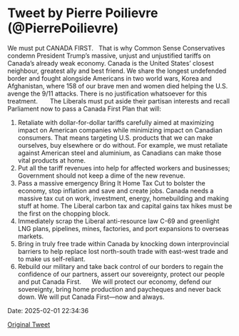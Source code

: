 # Tweet by Pierre Poilievre (@PierrePoilievre)

We must put CANADA FIRST.
 
That is why Common Sense Conservatives condemn President Trump’s massive, unjust and unjustified tariffs on Canada’s already weak economy. Canada is the United States’ closest neighbour, greatest ally and best friend. We share the longest undefended border and fought alongside Americans in two world wars, Korea and Afghanistan, where 158 of our brave men and women died helping the U.S. avenge the 9/11 attacks. There is no justification whatsoever for this treatment.    
 
The Liberals must put aside their partisan interests and recall Parliament now to pass a Canada First Plan that will: 
 
1. Retaliate with dollar-for-dollar tariffs carefully aimed at maximizing impact on American companies while minimizing impact on Canadian consumers. That means targeting U.S. products that we can make ourselves, buy elsewhere or do without. For example, we must retaliate against American steel and aluminium, as Canadians can make those vital products at home. 
 
2. Put all the tariff revenues into help for affected workers and businesses; Government should not keep a dime of the new revenue. 
 
3. Pass a massive emergency Bring It Home Tax Cut to bolster the economy, stop inflation and save and create jobs. Canada needs a massive tax cut on work, investment, energy, homebuilding and making stuff at home. The Liberal carbon tax and capital gains tax hikes must be the first on the chopping block.  
 
4. Immediately scrap the Liberal anti-resource law C-69 and greenlight LNG plans, pipelines, mines, factories, and port expansions to overseas markets.  
 
5. Bring in truly free trade within Canada by knocking down interprovincial barriers to help replace lost north-south trade with east-west trade and to make us self-reliant.
 
6. Rebuild our military and take back control of our borders to regain the confidence of our partners, assert our sovereignty, protect our people and put Canada First.   
 
We will protect our economy, defend our sovereignty, bring home production and paycheques and never back down. We will put Canada First—now and always.

Date: 2025-02-01 22:34:36

[Original Tweet](https://x.com/PierrePoilievre/status/1885819065710829892)
